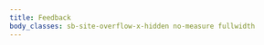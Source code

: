 ```yaml
---
title: Feedback
body_classes: sb-site-overflow-x-hidden no-measure fullwidth
---
```

<div class="typeform-widget" data-url="https://phivk.typeform.com/to/BgibRF" style="width: 100%; height: calc(100vh - 60px);"></div> 
<script> 
(function() { var qs,js,q,s,d=document, gi=d.getElementById, ce=d.createElement, gt=d.getElementsByTagName, id="typef_orm", b="https://embed.typeform.com/"; if(!gi.call(d,id)) { js=ce.call(d,"script"); js.id=id; js.src=b+"embed.js"; q=gt.call(d,"script")[0]; q.parentNode.insertBefore(js,q) } })() 
</script>